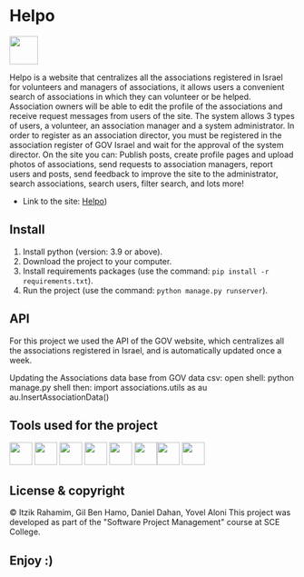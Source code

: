 # Helpo

<a href='https://helpo-t10.herokuapp.com'><img src='ProjectManagement\static\img\Helpo-icon.ico' type='image' width="50" align ="center"></a>

Helpo is a website that centralizes all the associations registered in Israel for volunteers and managers of associations, it allows users a convenient search of associations in which they can volunteer or be helped.
Association owners will be able to edit the profile of the associations and receive request messages from users of the site.
The system allows 3 types of users, a volunteer, an association manager and a system administrator. In order to register as an association director, you must be registered in the association register of GOV Israel and wait for the approval of the system director.
On the site you can:
Publish posts, create profile pages and upload photos of associations, send requests to association managers, report users and posts, send feedback to improve the site to the administrator, search associations, search users, filter search, and lots more!

- Link to the site: [Helpo](https://helpo-t10.herokuapp.com))

## Install

1. Install python (version: 3.9 or above).
2. Download the project to your computer. 
3. Install requirements packages (use the command: ```pip install -r requirements.txt```).
4. Run the project (use the command: ```python manage.py runserver```).

## API

For this project we used the API of the GOV website, which centralizes all the associations registered in Israel, and is automatically updated once a week.

Updating the Associations data base from GOV data csv:
open shell: python manage.py shell
then:       import associations.utils as au
            au.InsertAssociationData()

## Tools used for the project

<a href="https://www.djangoproject.com/"><img height="40" src="https://pngset.com/images/django-logo-python-django-logo-symbol-trademark-text-label-transparent-png-2827448.png"></a> <a href="https://www.python.org/"><img height="40" src="https://d31ezp3r8jwmks.cloudfront.net/6cYH8JcSU5PvVajahP7MtRfc"></a> <a href="https://github.com/"><img height="40" src="https://git-scm.com/images/logos/downloads/Git-Logo-1788C.png"></a> <a href="https://www.jenkins.io/"><img height="40" src="https://e7.pngegg.com/pngimages/458/372/png-clipart-man-in-gray-suit-jacket-illustration-jenkins-logo-icons-logos-emojis-tech-companies.png"></a> <a href="https://www.atlassian.com/software/jira?&aceid=&adposition=&adgroup=95003645449&campaign=9124878702&creative=542638212647&device=c&keyword=jira&matchtype=e&network=g&placement=&ds_kids=p51242189318&ds_e=GOOGLE&ds_eid=700000001558501&ds_e1=GOOGLE&gclid=CjwKCAjwv-GUBhAzEiwASUMm4i9DEFz5MD6NnG4D6XW4l6Qik9cR3Ynwy9hoQ7uQpda6lMvS6z2pZBoCLhUQAvD_BwE&gclsrc=aw.ds"><img height="40" src="https://encrypted-tbn0.gstatic.com/images?q=tbn:ANd9GcRDnnYNMO9dXQn32sCpM9KMMaLrnCB3hZWahQ&usqp=CAU"></a> <a href="https://html-css-js.com/"><img height="40" src="https://www.freepnglogos.com/uploads/html5-logo-png/html5-logo-devextreme-multi-purpose-controls-html-javascript-3.png"></a><a href="https://www.mongodb.com/"><img height="40" src="https://banner2.cleanpng.com/20180702/bgt/kisspng-mongodb-database-nosql-postgresql-mongo-5b39f9e3445fa6.5652746415305261792801.jpg"></a> <a href="https://code.visualstudio.com/"><img height="40" src="https://toppng.com/uploads/preview/vscode-visual-studio-code-11562929010rwlaaoeohl.png"></a>

## License & copyright

© Itzik Rahamim, Gil Ben Hamo, Daniel Dahan, Yovel Aloni
This project was developed as part of the "Software Project Management" course at SCE College.

## Enjoy :)